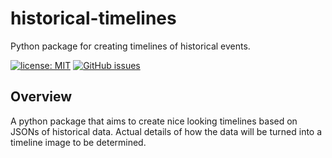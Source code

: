# historical-timelines
Python package for creating timelines of historical events.

 [![license: MIT](https://img.shields.io/badge/license-MIT-blue.svg)](https://opensource.org/licenses/MIT)  [![GitHub issues](https://img.shields.io/github/issues/darthbeep/historical-timelines)](https://github.com/darthbeep/historical-timelines/issues)
 
 ## Overview
 
 A python package that aims to create nice looking timelines based on JSONs of historical data. Actual details of how the data will be turned into a timeline image to be determined.
